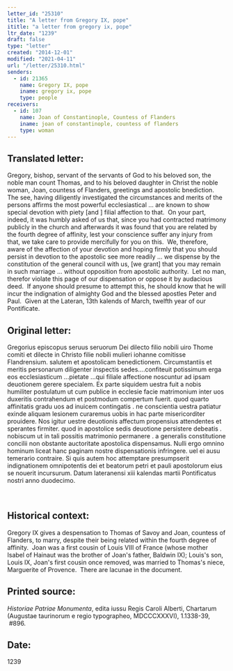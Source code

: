 ```yaml
---
letter_id: "25310"
title: "A letter from Gregory IX, pope"
ititle: "a letter from gregory ix, pope"
ltr_date: "1239"
draft: false
type: "letter"
created: "2014-12-01"
modified: "2021-04-11"
url: "/letter/25310.html"
senders:
  - id: 21365
    name: Gregory IX, pope
    iname: gregory ix, pope
    type: people
receivers:
  - id: 107
    name: Joan of Constantinople, Countess of Flanders
    iname: joan of constantinople, countess of flanders
    type: woman
---
```

<h2> Translated letter:</h2><p>Gregory, bishop, servant of the servants of God to his beloved son, the noble man count Thomas, and to his beloved daughter in Christ the noble woman, Joan, countess of Flanders, greetings and apostolic bnediction.&nbsp; The see, having diligently investigated the circumstances and merits of the persons affirms the most powerful ecclesiastical ... are known to show special devotion with piety [and ] filial affection to that.&nbsp; On your part, indeed, it was humbly asked of us that, since you had contracted matrimony publicly in the church and afterwards it was found that you are related by the fourth degree of affinity, lest your conscience suffer any injury from that, we take care to provide mercifully for you on this.&nbsp; We, therefore, aware of the affection of your devotion and hoping firmly that you should persist in devotion to the apostolic see more readily ... we dispense by the constitution of the general council with us, [we grant] that you may remain in such marriage ... without opposition from apostolic authority.&nbsp; Let no man, therefor violate this page of our dispensation or oppose it by audacious deed.&nbsp; If anyone should presume to attempt this, he should know that he will incur the indignation of almighty God and the blessed apostles Peter and Paul.&nbsp; Given at the Lateran, 13th kalends of March, twelfth year of our Pontificate.</p><h2 class="mt-4"> Original letter:</h2><p>Gregorius episcopus seruus seruorum Dei dilecto filio nobili uiro Thome comiti et dilecte in Christo filie nobili mulieri iohanne comitisse Flandrensium. salutem et apostolicam benedictionem. Circumstantiis et meritis personarum diligenter inspectis sedes....confiteuit potissimum erga eos ecclesiasticum ...pietate ...qui filiale affectione noscuntur ad ipsam deuotionem gerere specialem. Ex parte siquidem uestra fuit a nobis humiliter postulatum ut cum publice in ecclesie facie matrimonium inter uos duxeritis contrahendum et postmodum compertum fuerit. quod quarto affinitatis gradu uos ad inuicem contingatis . ne conscientia uestra patiatur exinde aliquam lesionem curaremus uobis in hac parte misericorditer prouidere. Nos igitur uestre deuotionis affectum propensius attendentes et sperantes firmiter. quod in apostolice sedis deuotione persistere debeatis . nobiscum ut in tali possitis matrimonio permanere . a generalis constitutione concilii non obstante auctoritate apostolica dispensamus. Nulli ergo omnino hominum liceat hanc paginam nostre dispensatio­nis infringere. uel ei ausu temerario contraire. Si quis autem hoc attemptare presumpserit indignationem omnipotentis dei et beatorum petri et pauli apostolorum eius se nouerit incursurum. Datum lateranensi xiii kalendas martii Pontificatus nostri anno duodecimo.</p><p>&nbsp;</p><h2 class="mt-4"> Historical context:</h2><p>Gregory IX gives a despensation to Thomas of Savoy and Joan, countess of Flanders, to marry, despite their being related within the fourth degree of affinity. &nbsp;Joan was a first cousin of Louis VIII of France (whose mother Isabel of Hainaut was the brother of Joan's father, Baldwin IX); Louis's son, Louis IX, Joan's first cousin once removed, was married to Thomas's niece, Marguerite of Provence. &nbsp;There are lacunae in the document.</p><h2 class="mt-4"> Printed source:</h2><p><i>Historiae Patriae Monumenta</i>, edita iussu Regis Caroli Alberti, Chartarum (Augustae taurinorum e regio typographeo, MDCCCXXXVI), 1.1338-39, &nbsp;#896.</p><h2 class="mt-4"> Date:</h2>1239